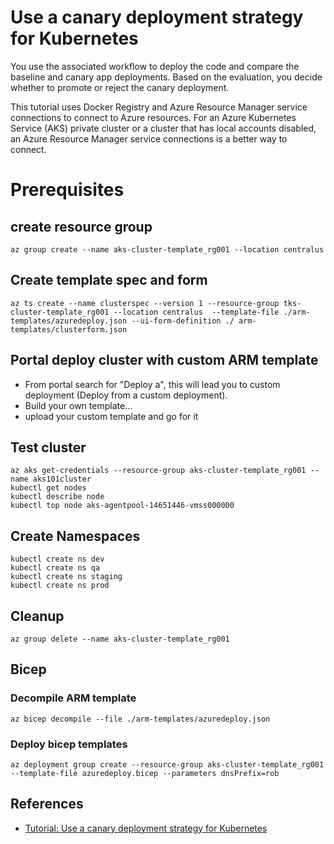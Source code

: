 # Use a canary deployment strategy for Kubernetes

You use the associated workflow to deploy the code and compare the baseline and canary app deployments. Based on the evaluation, you decide whether to promote or reject the canary deployment.

This tutorial uses Docker Registry and Azure Resource Manager service connections to connect to Azure resources. For an Azure Kubernetes Service (AKS) private cluster or a cluster that has local accounts disabled, an Azure Resource Manager service connections is a better way to connect.

# Prerequisites

## create resource group
```
az group create --name aks-cluster-template_rg001 --location centralus
```

## Create template spec and form
```
az ts create --name clusterspec --version 1 --resource-group tks-cluster-template_rg001 --location centralus  --template-file ./arm-templates/azuredeploy.json --ui-form-definition ./ arm-templates/clusterform.json
```


## Portal deploy cluster with custom ARM template
- From portal search for "Deploy a", this will lead you to custom deployment (Deploy from a custom deployment).
- Build your own template...
- upload your custom  template and go for it

## Test cluster
```
az aks get-credentials --resource-group aks-cluster-template_rg001 --name aks101cluster
kubectl get nodes
kubectl describe node
kubectl top node aks-agentpool-14651446-vmss000000
```
## Create Namespaces
```
kubectl create ns dev
kubectl create ns qa
kubectl create ns staging
kubectl create ns prod
```
## Cleanup
```
az group delete --name aks-cluster-template_rg001
```

## Bicep

### Decompile ARM template
```
az bicep decompile --file ./arm-templates/azuredeploy.json
```

### Deploy bicep templates
```
az deployment group create --resource-group aks-cluster-template_rg001 --template-file azuredeploy.bicep --parameters dnsPrefix=rob
```

## References
- [Tutorial: Use a canary deployment strategy for Kubernetes](https://learn.microsoft.com/en-us/azure/devops/pipelines/ecosystems/kubernetes/canary-demo?view=azure-devops&tabs=yaml)



